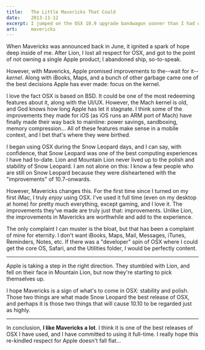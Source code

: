 ```yaml
---
title:   The Little Mavericks That Could
date:    2013-11-12
excerpt: I jumped on the OSX 10.9 upgrade bandwagon sooner than I had originally intended. I am constantly switching operating systems, so my curiosity (and endless restore points) got the best of me, and I jumped in head-first. I was not disappointed.
art:     mavericks
---
```


When Mavericks was announced back in June, it ignited a spark of hope deep
inside of me. After Lion, I lost all respect for OSX, and got to the point of
not owning a single Apple product; I abandoned ship, so-to-speak.

However, with Mavericks, Apple promised improvements to the--wait for
it--*kernel*. Along with iBooks, Maps, and a bunch of other garbage came one of
the best decisions Apple has ever made: focus on the kernel.

I love the fact OSX is based on BSD. It could be one of the most redeeming
features about it, along with the UI/UX. However, the Mach kernel is old, and
God knows how long Apple has let it stagnate. I think some of the improvements
they made for iOS (as iOS runs an ARM port of Mach) have finally made their way
back to mainline: power savings, sandboxing, memory compression... All of these
features make sense in a mobile context, and I bet that's where they were
birthed.

I began using OSX during the Snow Leopard days, and I can say, with confidence,
that Snow Leopard was one of the best computing experiences I have had to-date.
Lion and Mountain Lion never lived up to the polish and stability of Snow
Leopard. I am not alone on this: I know a few people who are still on Snow
Leopard because they were disheartened with the "improvements" of 10.7-onwards.

However, Mavericks changes this. For the first time since I turned on my first
iMac, I truly *enjoy* using OSX. I've used it full time (even on my desktop at
home) for pretty much everything, except gaming, and I love it. The improvements
they've made are truly just that: improvements. Unlike Lion, the improvements in
Mavericks are worthwhile and add to the experience.

The only complaint I can muster is the bloat, but that has been a complaint of
mine for eternity. I don't want iBooks, Maps, Mail, Messages, iTunes, Reminders,
Notes, etc. If there was a "developer" spin of OSX where I could get the core
OS, Safari, and the Utilities folder, I would be perfectly content.

---

Apple is taking a step in the right direction. They stumbled with Lion, and fell
on their face in Mountain Lion, but now they're starting to pick themselves up.

I hope Mavericks is a sign of what's to come in OSX: stability and polish. Those
two things are what made Snow Leopard the best release of OSX, and perhaps it is
those two things that will cause 10.10 to be regarded just as highly.

---

In conclusion, **I like Mavericks a lot**. I think it is one of the best
releases of OSX I have used, and I have committed to using it full-time. I
really hope this re-kindled respect for Apple doesn't fall flat&hellip;
